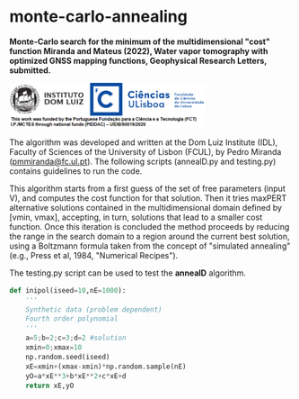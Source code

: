 # monte-carlo-annealing
**Monte-Carlo search for the minimum of the multidimensional "cost" function
Miranda and Mateus (2022), Water vapor tomography with optimized GNSS mapping functions,
Geophysical Research Letters, submitted.**

<img src="https://github.com/pjmateus/monte-carlo-annealing/blob/80329255f53d957f4e4ecd28d85fe946c23f048b/logos.png" width="350">

The algorithm was developed and written at the Dom Luiz Institute (IDL), Faculty of Sciences of the University of Lisbon (FCUL), by Pedro Miranda (pmmiranda@fc.ul.pt).
The following scripts (annealD.py and testing.py) contains guidelines to run the code.

This algorithm starts from a first guess of the set of free parameters (input V), and computes the cost function for that solution. Then it tries maxPERT alternative 
solutions contained in the multidimensional domain defined by [vmin, vmax], accepting, in turn, solutions that lead to a smaller cost function. Once this iteration 
is concluded the method proceeds by reducing the range in the search domain to a region around the current best solution, using a Boltzmann formula taken from the
concept of "simulated annealing" (e.g., Press et al, 1984, "Numerical Recipes").

The testing.py script can be used to test the **annealD** algorithm. 

```Python
def inipol(iseed=10,nE=1000): 
    '''
    Synthetic data (problem dependent)
    Fourth order polynomial 
    '''
    a=5;b=2;c=3;d=2 #solution
    xmin=0;xmax=10
    np.random.seed(iseed)
    xE=xmin+(xmax-xmin)*np.random.sample(nE)
    yO=a*xE**3+b*xE**2+c*xE+d
    return xE,yO
```


